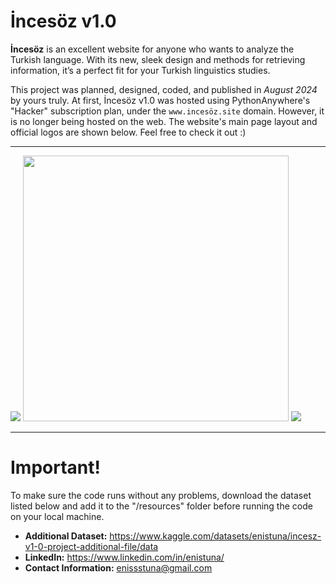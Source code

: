 <h1>İncesöz v1.0</h1>

**İncesöz** is an excellent website for anyone who wants to analyze the Turkish language. With its new, sleek design and methods for retrieving information, it’s a perfect fit for your Turkish linguistics studies. 

This project was planned, designed, coded, and published in *August 2024* by yours truly. At first, İncesöz v1.0 was hosted using PythonAnywhere's "Hacker" subscription plan, under the `www.incesöz.site` domain. However, it is no longer being hosted on the web. The website's main page layout and official logos are shown below. Feel free to check it out :)

---

<img src="https://github.com/user-attachments/assets/25e2d2ed-4b14-45d0-98cd-b506bb435934">
<img src="https://github.com/user-attachments/assets/872689f4-d54c-4a4d-a533-a1345f99fe9b" width="425" height="425">
<img src="https://github.com/user-attachments/assets/a3fa517d-e455-4565-913f-f61e144b4d3a">

---

**<h1>Important!</h1>** 
  To make sure the code runs without any problems, download the dataset listed below and add it to the "/resources" folder before running the code on your local machine.

* **Additional Dataset:** https://www.kaggle.com/datasets/enistuna/incesz-v1-0-project-additional-file/data
* **LinkedIn:** https://www.linkedin.com/in/enistuna/
* **Contact Information:** enissstuna@gmail.com
